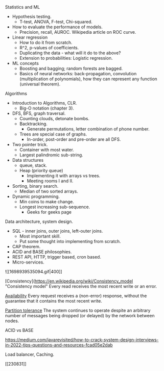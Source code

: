 Statistics and ML
- Hypothesis testing.
	- T-test, ANOVA, F-test, Chi-squared.
- How to evaluate the performance of models.
	- Precision, recall, AUROC. Wikipedia article on ROC curve.
- Linear regression
	- How to do it from scratch.
	- R^2, p-values of coefficients.
	- Duplicating the data - what will it do to the above?
	- Extension to probabilities: Logistic regression.
- ML concepts
	- Boosting and bagging; random forests are bagged.
	- Basics of neural networks: back-propagation, convolution (multiplication of polynomials), how they can represent any function (universal theorem).

Algorithms
- Introduction to Algorithms, CLR.
	- Big-O notation (chapter 3).
- DFS, BFS, graph traversal.
	- Counting clouds, detonate bombs.
	- Backtracking.
		- Generate permutations, letter combination of phone number.
	- Trees are special case of graphs.
		- In-order, post-order and pre-order are all DFS.
- Two pointer trick.
	- Container with most water.
	- Largest palindromic sub-string.
- Data structures
	- queue, stack.
	- Heap (priority queue)
		- Implementing it with arrays vs trees.
		- Meeting rooms I and II.
- Sorting, binary search.
	- Median of two sorted arrays.
- Dynamic programming.
	- Min coins to make change.
	- Longest increasing sub-sequence.
		- Geeks for geeks page

Data architecture, system design.
- SQL - inner joins, outer joins, left-outer joins.
	- Most important skill.
	- Put some thought into implementing from scratch.
- CAP theorem.
- ACID and BASE philosophies.
- REST API, HTTP, trigger based, cron based.
- Micro-services.

![[1698939535094.gif|400]]


[Consistency](https://en.wikipedia.org/wiki/Consistency_model "Consistency model"
Every read receives the most recent write or an error.

[Availability](https://en.wikipedia.org/wiki/Availability "Availability")
Every request receives a (non-error) response, without the guarantee that it contains the most recent write.

[Partition tolerance](https://en.wikipedia.org/wiki/Network_partitioning "Network partitioning")
The system continues to operate despite an arbitrary number of messages being dropped (or delayed) by the network between nodes.

ACID vs BASE

https://medium.com/javarevisited/how-to-crack-system-design-interviews-in-2022-tips-questions-and-resources-fcad05e2dab

Load balancer, Caching.

[[230831]]